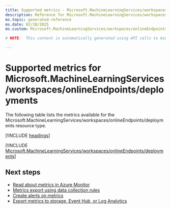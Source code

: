 ```yaml
---
title: Supported metrics - Microsoft.MachineLearningServices/workspaces/onlineEndpoints/deployments
description: Reference for Microsoft.MachineLearningServices/workspaces/onlineEndpoints/deployments metrics in Azure Monitor.
ms.topic: generated-reference
ms.date: 02/18/2025
ms.custom: Microsoft.MachineLearningServices/workspaces/onlineEndpoints/deployments, naam

# NOTE:  This content is automatically generated using API calls to Azure. Any edits made on these files will be overwritten in the next run of the script. 

---
```


  
# Supported metrics for Microsoft.MachineLearningServices/workspaces/onlineEndpoints/deployments
  
The following table lists the metrics available for the Microsoft.MachineLearningServices/workspaces/onlineEndpoints/deployments resource type.  
  
  
[!INCLUDE [headings](~/reusable-content/ce-skilling/azure/includes/azure-monitor/reference/metrics/metrics-headings.md)]  
  
 

[!INCLUDE [Microsoft.MachineLearningServices/workspaces/onlineEndpoints/deployments](~/reusable-content/ce-skilling/azure/includes/azure-monitor/reference/metrics/microsoft-machinelearningservices-workspaces-onlineendpoints-deployments-metrics-include.md)]  



## Next steps

- [Read about metrics in Azure Monitor](/azure/azure-monitor/data-platform)
- [Metrics export using data collection rules](/azure/azure-monitor/essentials/data-collection-metrics)
- [Create alerts on metrics](/azure/azure-monitor/alerts/alerts-overview)
- [Export metrics to storage, Event Hub, or Log Analytics](/azure/azure-monitor/essentials/platform-logs-overview)
